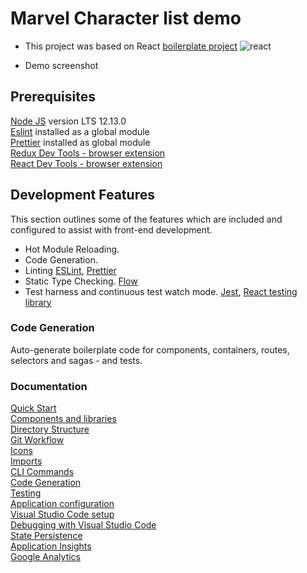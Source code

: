 # Marvel Character list demo

* This project was based on React [boilerplate project](git://github.com/react-boilerplate/react-boilerplate.git)
 ![react ](https://media-exp1.licdn.com/dms/image/C5612AQE5Zu5Ms_ZDrA/article-inline_image-shrink_1500_2232/0/1540565846071?e=1626307200&v=beta&t=LMsC5Kp_mjPJJGPa_PN1x0aIvkRY1YDBtu9w-OmVa2o)

* Demo screenshot

## Prerequisites

[Node JS](https://nodejs.org) version LTS 12.13.0  
[Eslint](https://eslint.org) installed as a global module  
[Prettier](https://github.com/prettier/prettier) installed as global module  
[Redux Dev Tools - browser extension](https://chrome.google.com/webstore/detail/redux-devtools/lmhkpmbekcpmknklioeibfkpmmfibljd?hl=en)  
[React Dev Tools - browser extension](https://chrome.google.com/webstore/detail/react-developer-tools/fmkadmapgofadopljbjfkapdkoienihi?hl=en)

## Development Features

This section outlines some of the features which are included and configured to assist with front-end development.

* Hot Module Reloading.
* Code Generation.
* Linting [ESLint](https://eslint.org/), [Prettier](https://github.com/prettier/prettier)
* Static Type Checking. [Flow](https://flow.org/en/)
* Test harness and continuous test watch mode. [Jest](https://jestjs.io/), [React testing library](https://github.com/testing-library/react-testing-library)

### Code Generation

Auto-generate boilerplate code for components, containers, routes, selectors and sagas - and tests.

### Documentation

[Quick Start](documentation/quick-start.md)  
[Components and libraries](documentation/components.md)  
[Directory Structure](documentation/structure.md)  
[Git Workflow](documentation/git-flow.md)  
[Icons](documentation/icons.md)  
[Imports](documentation/imports.md)  
[CLI Commands](documentation/commands.md)  
[Code Generation](documentation/scaffolding.md)  
[Testing](documentation/Testing.md)  
[Application configuration](documentation/configuration.md)  
[Visual Studio Code setup](documentation/vscode.md)  
[Debugging with Visual Studio Code](documentation/debugging.md)  
[State Persistence](documentation/persistence.md)  
[Application Insights](documentation/appinsights.md)  
[Google Analytics](documentation/googleanalytics.md)
